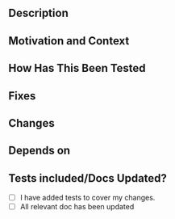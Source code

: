 ## Description

<!--- Describe your changes in detail -->

## Motivation and Context

<!--- Why is this change required? What problem does it solve? -->

## How Has This Been Tested

<!--- Please describe in detail how you tested your changes. -->
<!--- Include details of your testing environment, and the tests you ran to -->
<!--- see how your change affects other areas of the code, etc. -->

## Fixes

<!--- Does this fix a user story, if so add a reference here -->

## Changes

<!--- What types of changes does your code introduce? In what place? -->

## Depends on

<!--- Does this PR depend on another PR that should be merged first or at the same time -->


## Tests included/Docs Updated?

<!--- Go over all the following points, and put an `x` in all the boxes that apply. -->

- [ ] I have added tests to cover my changes.
- [ ] All relevant doc has been updated
